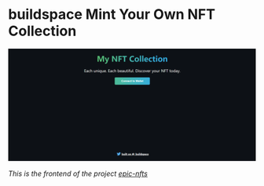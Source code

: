 # buildspace Mint Your Own NFT Collection

![epic-nfts_home_page](https://github.com/ekmin/epic-nfts-frontend/blob/master/src/assets/epic-nfts-homepage.png?raw=true)

*This is the frontend of the project [epic-nfts](https://github.com/ekmin/epic-nfts)*
